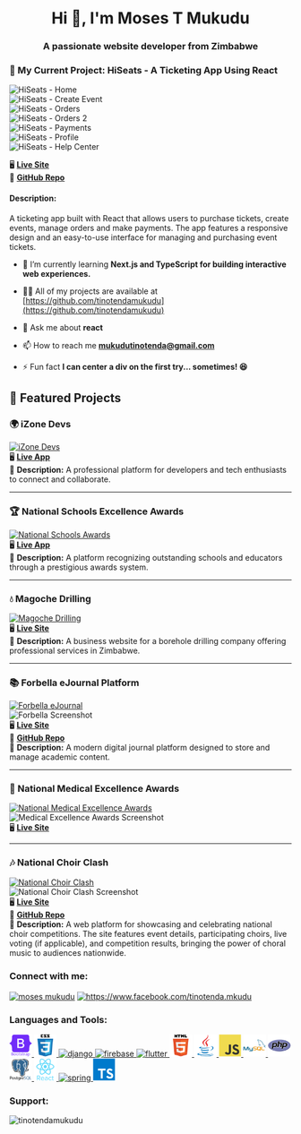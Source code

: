 <h1 align="center">Hi 👋, I'm Moses T Mukudu</h1>
<h3 align="center">A passionate website developer from Zimbabwe</h3>

### **🚀 My Current Project: HiSeats - A Ticketing App Using React**  

![HiSeats - Home](https://raw.githubusercontent.com/tinotendamukudu/your-repo-name/main/home.png)  
![HiSeats - Create Event](https://raw.githubusercontent.com/tinotendamukudu/your-repo-name/main/create%20event.png)     
![HiSeats - Orders](https://raw.githubusercontent.com/tinotendamukudu/your-repo-name/main/orders.png)  
![HiSeats - Orders 2](https://raw.githubusercontent.com/tinotendamukudu/your-repo-name/main/orders-2.png)  
![HiSeats - Payments](https://raw.githubusercontent.com/tinotendamukudu/your-repo-name/main/payments.png)  
![HiSeats - Profile](https://raw.githubusercontent.com/tinotendamukudu/your-repo-name/main/profile.png)  
![HiSeats - Help Center](https://raw.githubusercontent.com/tinotendamukudu/your-repo-name/main/help%20center.png) 

🖥️ **[Live Site](https://your-project-link.com)**  
📂 **[GitHub Repo](https://github.com/tinotendamukudu/HiSeats-Ticketing-App)**  

#### **Description:**  
A ticketing app built with React that allows users to purchase tickets, create events, manage orders and make payments. The app features a responsive design and an easy-to-use interface for managing and purchasing event tickets.

- 🌱 I’m currently learning **Next.js and TypeScript for building interactive web experiences.**

- 👨‍💻 All of my projects are available at [https://github.com/tinotendamukudu](https://github.com/tinotendamukudu)

- 💬 Ask me about **react**

- 📫 How to reach me **mukudutinotenda@gmail.com**

- ⚡ Fun fact **I can center a div on the first try... sometimes! 😆**

## **🚀 Featured Projects**  

### **🌍 iZone Devs**  
[![iZone Devs](https://img.shields.io/badge/-iZone_Developers-blue?style=for-the-badge)](https://izonedevs.co.zw/)  
🖥️ **[Live App](https://izonedevs.co.zw/)**  
📌 **Description:** A professional platform for developers and tech enthusiasts to connect and collaborate.  

---

### **🏆 National Schools Excellence Awards**  
[![National Schools Awards](https://img.shields.io/badge/-National_Schools_Awards-gold?style=for-the-badge)](https://nationalschoolsexcellenceawards.co.zw/)  
🖥️ **[Live App](https://nationalschoolsexcellenceawards.co.zw/)**  
📌 **Description:** A platform recognizing outstanding schools and educators through a prestigious awards system.  

---

### **💧 Magoche Drilling**  
[![Magoche Drilling](https://img.shields.io/badge/-Magoche_Drilling-green?style=for-the-badge)](https://magochedrilling.co.zw/)  
🖥️ **[Live Site](https://magochedrilling.co.zw/)**  
📌 **Description:** A business website for a borehole drilling company offering professional services in Zimbabwe.  

---

### **📚 Forbella eJournal Platform**  
[![Forbella eJournal](https://img.shields.io/badge/-Forbella_eJournal-blueviolet?style=for-the-badge)](https://tinotendamukudu.github.io/Forbella-eJournal-Platform/)  
![Forbella Screenshot](https://tinotendamukudu.github.io/Forbella-eJournal-Platform/assets/preview.png)  
🖥️ **[Live Site](https://tinotendamukudu.github.io/Forbella-eJournal-Platform/)**  
📂 **[GitHub Repo](https://github.com/tinotendamukudu/Forbella-eJournal-Platform)**  
📌 **Description:** A modern digital journal platform designed to store and manage academic content.  

---

### **🏅 National Medical Excellence Awards**  
[![National Medical Excellence Awards](https://img.shields.io/badge/-Medical_Excellence_Awards-red?style=for-the-badge)](https://tinotendamukudu.github.io/National-Excellence-Enterprises-Site/)  
![Medical Excellence Awards Screenshot](https://tinotendamukudu.github.io/National-Excellence-Enterprises-Site/assets/preview.png)  
🖥️ **[Live Site](https://tinotendamukudu.github.io/National-Excellence-Enterprises-Site/)**  

 

---

### **🎶 National Choir Clash**  
[![National Choir Clash](https://img.shields.io/badge/-Choir_Clash-ff69b4?style=for-the-badge)](https://tinotendamukudu.github.io/national-choir-clash/index.html)  
![National Choir Clash Screenshot](https://tinotendamukudu.github.io/national-choir-clash/assets/preview.png)  
🖥️ **[Live Site](https://tinotendamukudu.github.io/national-choir-clash/index.html)**  
📂 **[GitHub Repo](https://github.com/tinotendamukudu/national-choir-clash)**  
📌 **Description:** A web platform for showcasing and celebrating national choir competitions. The site features event details, participating choirs, live voting (if applicable), and competition results, bringing the power of choral music to audiences nationwide.  


<h3 align="left">Connect with me:</h3>
<p align="left">
<a href="https://linkedin.com/in/moses mukudu" target="blank"><img align="center" src="https://raw.githubusercontent.com/rahuldkjain/github-profile-readme-generator/master/src/images/icons/Social/linked-in-alt.svg" alt="moses mukudu" height="30" width="40" /></a>
<a href="https://fb.com/https://www.facebook.com/tinotenda.mkudu" target="blank"><img align="center" src="https://raw.githubusercontent.com/rahuldkjain/github-profile-readme-generator/master/src/images/icons/Social/facebook.svg" alt="https://www.facebook.com/tinotenda.mkudu" height="30" width="40" /></a>
</p>

<h3 align="left">Languages and Tools:</h3>
<p align="left"> <a href="https://getbootstrap.com" target="_blank" rel="noreferrer"> <img src="https://raw.githubusercontent.com/devicons/devicon/master/icons/bootstrap/bootstrap-plain-wordmark.svg" alt="bootstrap" width="40" height="40"/> </a> <a href="https://www.w3schools.com/css/" target="_blank" rel="noreferrer"> <img src="https://raw.githubusercontent.com/devicons/devicon/master/icons/css3/css3-original-wordmark.svg" alt="css3" width="40" height="40"/> </a> <a href="https://www.djangoproject.com/" target="_blank" rel="noreferrer"> <img src="https://cdn.worldvectorlogo.com/logos/django.svg" alt="django" width="40" height="40"/> </a> <a href="https://firebase.google.com/" target="_blank" rel="noreferrer"> <img src="https://www.vectorlogo.zone/logos/firebase/firebase-icon.svg" alt="firebase" width="40" height="40"/> </a> <a href="https://flutter.dev" target="_blank" rel="noreferrer"> <img src="https://www.vectorlogo.zone/logos/flutterio/flutterio-icon.svg" alt="flutter" width="40" height="40"/> </a> <a href="https://www.w3.org/html/" target="_blank" rel="noreferrer"> <img src="https://raw.githubusercontent.com/devicons/devicon/master/icons/html5/html5-original-wordmark.svg" alt="html5" width="40" height="40"/> </a> <a href="https://www.java.com" target="_blank" rel="noreferrer"> <img src="https://raw.githubusercontent.com/devicons/devicon/master/icons/java/java-original.svg" alt="java" width="40" height="40"/> </a> <a href="https://developer.mozilla.org/en-US/docs/Web/JavaScript" target="_blank" rel="noreferrer"> <img src="https://raw.githubusercontent.com/devicons/devicon/master/icons/javascript/javascript-original.svg" alt="javascript" width="40" height="40"/> </a> <a href="https://www.mysql.com/" target="_blank" rel="noreferrer"> <img src="https://raw.githubusercontent.com/devicons/devicon/master/icons/mysql/mysql-original-wordmark.svg" alt="mysql" width="40" height="40"/> </a> <a href="https://www.php.net" target="_blank" rel="noreferrer"> <img src="https://raw.githubusercontent.com/devicons/devicon/master/icons/php/php-original.svg" alt="php" width="40" height="40"/> </a> <a href="https://www.postgresql.org" target="_blank" rel="noreferrer"> <img src="https://raw.githubusercontent.com/devicons/devicon/master/icons/postgresql/postgresql-original-wordmark.svg" alt="postgresql" width="40" height="40"/> </a> <a href="https://reactjs.org/" target="_blank" rel="noreferrer"> <img src="https://raw.githubusercontent.com/devicons/devicon/master/icons/react/react-original-wordmark.svg" alt="react" width="40" height="40"/> </a> <a href="https://spring.io/" target="_blank" rel="noreferrer"> <img src="https://www.vectorlogo.zone/logos/springio/springio-icon.svg" alt="spring" width="40" height="40"/> </a> <a href="https://www.typescriptlang.org/" target="_blank" rel="noreferrer"> <img src="https://raw.githubusercontent.com/devicons/devicon/master/icons/typescript/typescript-original.svg" alt="typescript" width="40" height="40"/> </a> </p>

<h3 align="left">Support:</h3>
<p><a href="https://www.buymeacoffee.com/tinotendamukudu"> <img align="left" src="https://cdn.buymeacoffee.com/buttons/v2/default-yellow.png" height="50" width="210" alt="tinotendamukudu" /></a></p><br><br>


